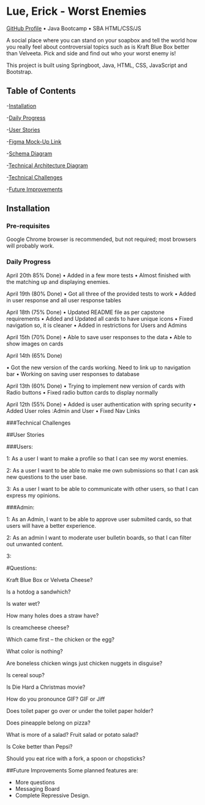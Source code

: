 # Lue, Erick - Worst Enemies

[GitHub Profile](https://github.com/RickyRue) • Java Bootcamp • SBA HTML/CSS/JS

A social place where you can stand on your soapbox and tell the world how you really feel about controversial topics
such as is Kraft Blue Box better than Velveeta. Pick and side and find out who your worst enemy is!

This project is built using Springboot, Java, HTML, CSS, JavaScript and Bootstrap.

## Table of Contents
-[Installation](#Installation)

-[Daily Progress](#Daily-Progress)

-[User Stories](#User-Stories)

-[Figma Mock-Up Link](https://www.figma.com/file/h4cgmBr4LQWgtHecmfH2cn/Worst-Enemies---Prototype?node-id=2%3A2)

-[Schema Diagram](https://drive.google.com/file/d/10NCCW-xNtfKOiuEB4PorvalUc6J6enRD/view?usp=sharing)

-[Technical Architecture Diagram](https://drive.google.com/file/d/1WhpjExsebPTJl1jqqwDyLaLgPobohYu5/view?usp=sharing)

-[Technical Challenges](#Technical-Challenges)

-[Future Improvements](#Future-Improvements)
## Installation

### Pre-requisites

Google Chrome browser is recommended, but not required; most browsers will probably work.

### Daily Progress
April 20th 85% Done)
• Added in a few more tests
• Almost finished with the matching up and displaying enemies.


April 19th (80% Done)
• Got all three of the provided tests to work
• Added in user response and all user response tables


April 18th (75% Done)
• Updated README file as per capstone requirements 
• Added and Updated all cards to have unique icons
• Fixed navigation so, it is cleaner
• Added in restrictions for Users and Admins

April 15th (70% Done)
• Able to save user responses to the data
• Able to show images on cards

April 14th (65% Done)

• Got the new version of the cards working. Need to link up to navigation bar
• Working on saving user responses to database

April 13th (60% Done)
• Trying to implement new version of cards with Radio buttons
• Fixed radio button cards to display normally

April 12th (55% Done)
• Added is user authentication with spring security
• Added User roles :Admin and User
• Fixed Nav Links

###Technical Challenges


##User Stories

###Users:

1: As a user I want to make a profile so that I can see my worst enemies.

2: As a user I want to be able to make me own submissions so that I can ask new questions to the user base.

3: As a user I want to be able to communicate with other users, so that I can express my opinions.

###Admin:

1: As an Admin, I want to be able to approve user submiited cards, so that users will have a better experience.

2: As an admin I want to moderate user bulletin boards, so that I can filter out unwanted content.

3:



#Questions:

Kraft Blue Box or Velveta Cheese?

Is a hotdog a sandwhich?

Is water wet?

How many holes does a straw have?

Is creamcheese cheese?

Which came first – the chicken or the egg?

What color is nothing?

Are boneless chicken wings just chicken nuggets in disguise?

Is cereal soup?

Is Die Hard a Christmas movie?

How do you pronounce GIF?
GIF or Jiff

Does toilet paper go over or under the toilet paper holder?

Does pineapple belong on pizza?

What is more of a salad? Fruit salad or potato salad?

Is Coke better than Pepsi?

Should you eat rice with a fork, a spoon or chopsticks?

##Future Improvements
Some planned features are:
- More questions
- Messaging Board
- Complete Repressive Design.


















